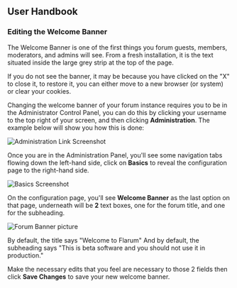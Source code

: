 ## User Handbook
### Editing the Welcome Banner

The Welcome Banner is one of the first things you forum guests, members, moderators, and admins will see. From a fresh installation, it is the text situated inside the large grey strip at the top of the page.

If you do not see the banner, it may be because you have clicked on the "X" to close it, to restore it, you can either move to a new browser (or system) or clear your cookies.

Changing the welcome banner of your forum instance requires you to be in the Administrator Control Panel, you can do this by clicking your username to the top right of your screen, and then clicking **Administration**. The example below will show you how this is done:

![Administration Link Screenshot](687474703a2f2f692e696d6775722e636f6d2f575a315a6a78392e676966.gif)

Once you are in the Administration Panel, you'll see some navigation tabs flowing down the left-hand side, click on **Basics** to reveal the configuration page to the right-hand side.

![Basics Screenshot](687474703a2f2f692e696d6775722e636f6d2f5a4d6767745a472e706e67.png)

On the configuration page, you'll see **Welcome Banner** as the last option on that page, underneath will be **2** text boxes, one for the forum title, and one for the subheading.

![Forum Banner picture](687474703a2f2f692e696d6775722e636f6d2f4834434e4b6f4e2e706e67.png)

By default, the title says "Welcome to Flarum"
And by default, the subheading says "This is beta software and you should not use it in production."

Make the necessary edits that you feel are necessary to those 2 fields then click **Save Changes** to save your new welcome banner.

